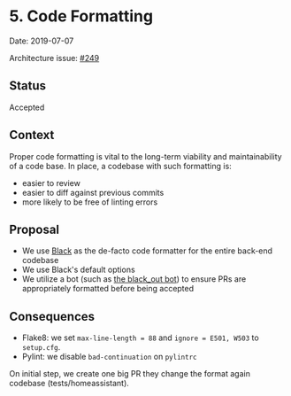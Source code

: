 # 5. Code Formatting

Date: 2019-07-07

Architecture issue: [#249](https://github.com/home-assistant/architecture/issues/249)

## Status

Accepted

## Context

Proper code formatting is vital to the long-term viability and maintainability of a code
base. In place, a codebase with such formatting is:

- easier to review
- easier to diff against previous commits
- more likely to be free of linting errors

## Proposal

- We use [Black](https://github.com/python/black) as the de-facto code formatter for the entire back-end codebase
- We use Black's default options
- We utilize a bot (such as [the black_out bot](https://github.com/Mariatta/black_out)) to ensure PRs are appropriately formatted before being accepted

## Consequences

- Flake8: we set `max-line-length = 88` and `ignore = E501, W503` to `setup.cfg`.
- Pylint: we disable `bad-continuation` on `pylintrc`

On initial step, we create one big PR they change the format again codebase (tests/homeassistant).

